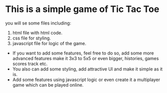 # This is a simple game of Tic Tac Toe

you will se some files including:
1. html file with html code.
2. css file for styling.
3. javascript file for logic of the game.

* If you want to add some features, feel free to do so, add some more advanced features make it 3x3 to 5x5 or even bigger, histories, games scores track etc.
* You also can add some styling, add attractive UI and make it simple as it is.
* Add some features using javascript logic or even create it a multiplayer game which can be played online.